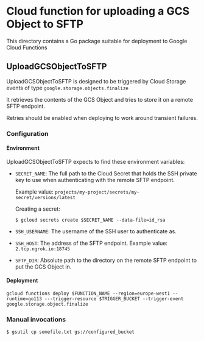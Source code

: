 # Cloud function for uploading a GCS Object to SFTP
This directory contains a Go package suitable for deployment to Google Cloud 
Functions

## UploadGCSObjectToSFTP
UploadGCSObjectToSFTP is designed to be triggered by Cloud Storage events of
type `google.storage.objects.finalize`
 
It retrieves the contents of the GCS Object and tries to store it on a remote
SFTP endpoint.

Retries should be enabled when deploying to work around transient failures.

### Configuration

#### Environment
UploadGCSObjectToSFTP expects to find these environment variables:
- `SECRET_NAME`: The full path to the Cloud Secret that holds the SSH private
key to use when authenticating with the remote SFTP endpoint. 

    Example value: `projects/my-project/secrets/my-secret/versions/latest`
    
    Creating a secret:
    ````shell script
    $ gcloud secrets create $SECRET_NAME --data-file=id_rsa
    ````
  
- `SSH_USERNAME`: The username of the SSH user to authenticate as.
- `SSH_HOST`: The address of the SFTP endpoint. Example value: `2.tcp.ngrok.io:18745`
- `SFTP_DIR`: Absolute path to the directory on the remote SFTP endpoint to put the GCS Object in.

#### Deployment
```shell script
gcloud functions deploy $FUNCTION_NAME --region=europe-west1 --runtime=go113 ---trigger-resource $TRIGGER_BUCKET --trigger-event google.storage.object.finalize
````
### Manual invocations
````shell script
$ gsutil cp somefile.txt gs://configured_bucket
````
